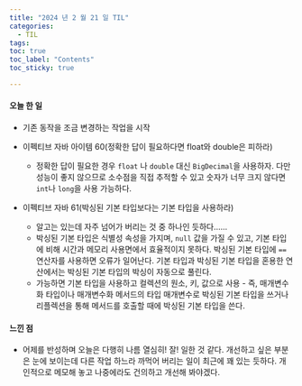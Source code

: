 ```yaml
---
title: "2024 년 2 월 21 일 TIL"
categories:
  - TIL
tags:
toc: true
toc_label: "Contents"
toc_sticky: true

---
```


#### 오늘 한 일

* 기존 동작을 조금 변경하는 작업을 시작
* 이펙티브 자바 아이템 60(정확한 답이 필요하다면 float와 double은 피하라)
  * 정확한 답이 필요한 경우 `float` 나 `double` 대신 `BigDecimal`을 사용하자. 다만 성능이 좋지 않으므로 소수점을 직접 추적할 수 있고 숫자가 너무 크지 않다면 `int`나 `long`을 사용 가능하다.

* 이펙티브 자바 61(박싱된 기본 타입보다는 기본 타입을 사용하라)
  * 알고는 있는데 자주 넘어가 버리는 것 중 하나인 듯하다......
  * 박싱된 기본 타입은 식별성 속성을 가지며, `null` 값을 가질 수 있고, 기본 타입에 비해 시간과 메모리 사용면에서 효율적이지 못하다. 박싱된 기본 타입에 `==` 연산자를 사용하면 오류가 일어난다. 기본 타입과 박싱된 기본 타입을 혼용한 연산에서는 박싱된 기본 타입의 박싱이 자동으로 풀린다.
  * 가능하면 기본 타입을 사용하고 컬렉션의 원소, 키, 값으로 사용 - 즉, 매개변수화 타입이나 매개변수화 메서드의 타입 매개변수로 박싱된 기본 타입을 쓰거나 리플렉션을 통해 메서드를 호출할 때에 박싱된 기본 타입을 쓴다.




#### 느낀 점

* 어제를 반성하며 오늘은 다행히 나름 열심히! 잘! 일한 것 같다. 개선하고 싶은 부분은 눈에 보이는데 다른 작업 하느라 까먹어 버리는 일이 최근에 꽤 있는 듯하다. 개인적으로 메모해 놓고 나중에라도 건의하고 개선해 봐야겠다. 

